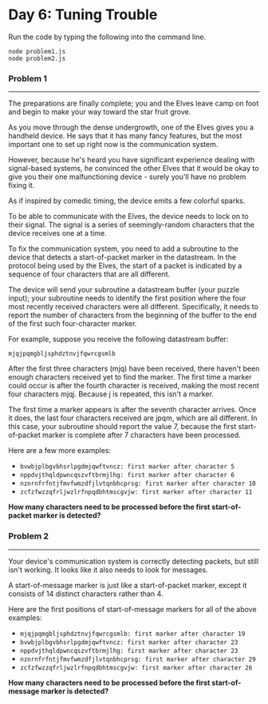 # Day 6: Tuning Trouble

Run the code by typing the following into the command line.

```
node problem1.js 
node problem2.js
```

### Problem 1
---
The preparations are finally complete; you and the Elves leave camp on foot and begin to make your way toward the star fruit grove.

As you move through the dense undergrowth, one of the Elves gives you a handheld device. He says that it has many fancy features, but the most important one to set up right now is the communication system.

However, because he's heard you have significant experience dealing with signal-based systems, he convinced the other Elves that it would be okay to give you their one malfunctioning device - surely you'll have no problem fixing it.

As if inspired by comedic timing, the device emits a few colorful sparks.

To be able to communicate with the Elves, the device needs to lock on to their signal. The signal is a series of seemingly-random characters that the device receives one at a time.

To fix the communication system, you need to add a subroutine to the device that detects a start-of-packet marker in the datastream. In the protocol being used by the Elves, the start of a packet is indicated by a sequence of four characters that are all different.

The device will send your subroutine a datastream buffer (your puzzle input); your subroutine needs to identify the first position where the four most recently received characters were all different. Specifically, it needs to report the number of characters from the beginning of the buffer to the end of the first such four-character marker.

For example, suppose you receive the following datastream buffer:
```
mjqjpqmgbljsphdztnvjfqwrcgsmlb
```
After the first three characters (mjq) have been received, there haven't been enough characters received yet to find the marker. The first time a marker could occur is after the fourth character is received, making the most recent four characters mjqj. Because j is repeated, this isn't a marker.

The first time a marker appears is after the seventh character arrives. Once it does, the last four characters received are jpqm, which are all different. In this case, your subroutine should report the value 7, because the first start-of-packet marker is complete after 7 characters have been processed.

Here are a few more examples:

- `bvwbjplbgvbhsrlpgdmjqwftvncz: first marker after character 5`
- `nppdvjthqldpwncqszvftbrmjlhg: first marker after character 6`
- `nznrnfrfntjfmvfwmzdfjlvtqnbhcprsg: first marker after character 10`
- `zcfzfwzzqfrljwzlrfnpqdbhtmscgvjw: first marker after character 11`

**How many characters need to be processed before the first start-of-packet marker is detected?**

### Problem 2
---

Your device's communication system is correctly detecting packets, but still isn't working. It looks like it also needs to look for messages.

A start-of-message marker is just like a start-of-packet marker, except it consists of 14 distinct characters rather than 4.

Here are the first positions of start-of-message markers for all of the above examples:

- `mjqjpqmgbljsphdztnvjfqwrcgsmlb: first marker after character 19`
- `bvwbjplbgvbhsrlpgdmjqwftvncz: first marker after character 23`
- `nppdvjthqldpwncqszvftbrmjlhg: first marker after character 23`
- `nznrnfrfntjfmvfwmzdfjlvtqnbhcprsg: first marker after character 29`
- `zcfzfwzzqfrljwzlrfnpqdbhtmscgvjw: first marker after character 26`

**How many characters need to be processed before the first start-of-message marker is detected?**